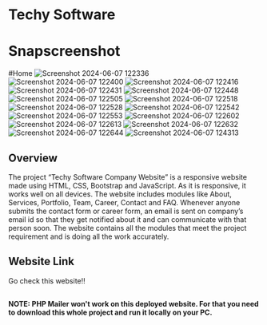 # Techy Software
# Snapscreenshot
#Home
![Screenshot 2024-06-07 122336](https://github.com/gowthaamaneswar/Techy-Software/assets/101704394/37aa8ed7-23ee-42ac-b2a3-aa733213de29)
![Screenshot 2024-06-07 122400](https://github.com/gowthaamaneswar/Techy-Software/assets/101704394/bc10d0bb-e78c-4b10-a7af-15183acb3e94)
![Screenshot 2024-06-07 122416](https://github.com/gowthaamaneswar/Techy-Software/assets/101704394/8cbc4918-7d23-4aaa-a552-3429dae8505b)
![Screenshot 2024-06-07 122431](https://github.com/gowthaamaneswar/Techy-Software/assets/101704394/bbed1a91-d2d7-4192-9e9b-8d8fb7e4c5c2)
![Screenshot 2024-06-07 122448](https://github.com/gowthaamaneswar/Techy-Software/assets/101704394/803d0b0a-9e22-42f5-bfed-c3f27a0904b3)
![Screenshot 2024-06-07 122505](https://github.com/gowthaamaneswar/Techy-Software/assets/101704394/a8b98779-72f3-40f3-9995-9885225c0056)
![Screenshot 2024-06-07 122518](https://github.com/gowthaamaneswar/Techy-Software/assets/101704394/89eae4f6-4e3c-4c84-bb66-080a71bf24a3)
![Screenshot 2024-06-07 122528](https://github.com/gowthaamaneswar/Techy-Software/assets/101704394/de910f03-5db7-4301-bb17-bcc326c17efa)
![Screenshot 2024-06-07 122542](https://github.com/gowthaamaneswar/Techy-Software/assets/101704394/c6725377-bf89-4f81-9196-88840f7898d8)
![Screenshot 2024-06-07 122553](https://github.com/gowthaamaneswar/Techy-Software/assets/101704394/251185dd-a289-4582-ac47-326dfe936267)
![Screenshot 2024-06-07 122602](https://github.com/gowthaamaneswar/Techy-Software/assets/101704394/6dfaa931-2907-4080-bbf7-8033a63bfe51)
![Screenshot 2024-06-07 122613](https://github.com/gowthaamaneswar/Techy-Software/assets/101704394/8e691133-7fd8-4b8c-afc1-b950437bcdb7)
![Screenshot 2024-06-07 122632](https://github.com/gowthaamaneswar/Techy-Software/assets/101704394/de37475c-2e03-4981-8261-72fe838a9273)
![Screenshot 2024-06-07 122644](https://github.com/gowthaamaneswar/Techy-Software/assets/101704394/b65d56ce-3f6f-4491-af6c-64bb9853bf6d)
![Screenshot 2024-06-07 124313](https://github.com/gowthaamaneswar/Techy-Software/assets/101704394/c56d6e19-4315-46bf-859f-7ba25cde9739)






## Overview

The project “Techy Software Company Website” is a responsive website made using HTML, CSS, Bootstrap and JavaScript. As it is responsive, it works well on all devices. The website includes modules like About, Services, Portfolio, Team, Career, Contact and FAQ. Whenever anyone submits the contact form or career form, an email is sent on company’s email id so that they get notified about it and can communicate with that person soon. The website contains all the modules that meet the project requirement and is doing all the work accurately.

## Website Link

Go check this website!!


##

__NOTE: PHP Mailer won't work on this deployed website. For that you need to download this whole project and run it locally on your PC.__
